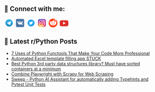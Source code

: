 ## 🔎 Connect with me:
[<img src="https://github.com/bullbesh/bullbesh/blob/main/images/Telegram.png" width="32" height="32" />](https://t.me/bullbesh)
[<img src="https://github.com/bullbesh/bullbesh/blob/main/images/VK.png" width="32" height="32" />](https://vk.com/bullbesh)
[<img src="https://github.com/bullbesh/bullbesh/blob/main/images/Twitter.png" width="32" height="32" />](https://twitter.com/bullbesh1)
[<img src="https://github.com/bullbesh/bullbesh/blob/main/images/Instagram.png" width="32" height="32" />](https://www.instagram.com/bullbesh)
[<img src="https://github.com/bullbesh/bullbesh/blob/main/images/Reddit.png" width="32" height="32" />](https://www.reddit.com/user/bullbesh)
[<img src="https://github.com/bullbesh/bullbesh/blob/main/images/YouTube.png" width="32" height="32" />](https://www.youtube.com/channel/UCtfjRs6uzgq5mfm8S06WTcg)

## 📕 Latest r/Python Posts
<!-- BLOG-POST-LIST:START -->
- [7 Uses of Python Functools That Make Your Code More Professional](https://www.reddit.com/r/Python/comments/17amx8z/7_uses_of_python_functools_that_make_your_code/)
- [Automated Excel template filling app STUCK](https://www.reddit.com/r/Python/comments/17ame87/automated_excel_template_filling_app_stuck/)
- [Best Python 3rd party data structures library? Must have sorted containers at a minimum](https://www.reddit.com/r/Python/comments/17ae8db/best_python_3rd_party_data_structures_library/)
- [Combine Playwright with Scrapy for Web Scraping](https://www.reddit.com/r/Python/comments/17adb4r/combine_playwright_with_scrapy_for_web_scraping/)
- [Sweep - Python AI Assistant for automatically adding Typehints and Pytest Unit Tests](https://www.reddit.com/r/Python/comments/17ad7n8/sweep_python_ai_assistant_for_automatically/)
<!-- BLOG-POST-LIST:END -->

